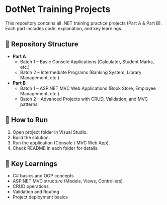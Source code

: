 # DotNet Training Projects

This repository contains all .NET training practice projects (Part A & Part B).  
Each part includes code, explanation, and key learnings.

## 📂 Repository Structure
- **Part A**
  - Batch 1 – Basic Console Applications (Calculator, Student Marks, etc.)
  - Batch 2 – Intermediate Programs (Banking System, Library Management, etc.)
- **Part B**
  - Batch 1 – ASP.NET MVC Web Applications (Book Store, Employee Management, etc.)
  - Batch 2 – Advanced Projects with CRUD, Validation, and MVC patterns

## 🚀 How to Run
1. Open project folder in Visual Studio.
2. Build the solution.
3. Run the application (Console / MVC Web App).
4. Check README in each folder for details.

## 🔑 Key Learnings
- C# basics and OOP concepts
- ASP.NET MVC structure (Models, Views, Controllers)
- CRUD operations
- Validation and Routing
- Project deployment basics
